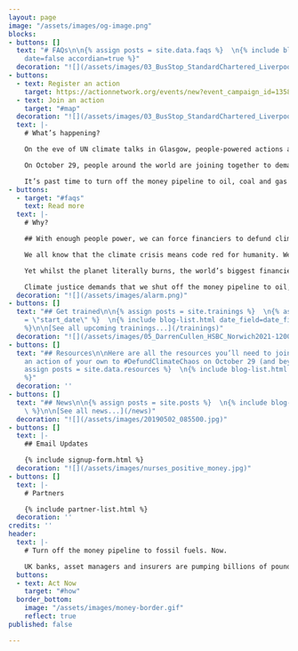 ```yaml
---
layout: page
image: "/assets/images/og-image.png"
blocks:
- buttons: []
  text: "# FAQs\n\n{% assign posts = site.data.faqs %}  \n{% include blog-list.html
    date=false accordian=true %}"
  decoration: "![](/assets/images/03_BusStop_StandardChartered_Liverpool_2021-1024x768.jpeg)"
- buttons:
  - text: Register an action
    target: https://actionnetwork.org/events/new?event_campaign_id=13583
  - text: Join an action
    target: "#map"
  decoration: "![](/assets/images/03_BusStop_StandardChartered_Liverpool_2021-1024x768.jpeg)"
  text: |-
    # What’s happening?

    On the eve of UN climate talks in Glasgow, people-powered actions and climate justice memorials will make it clear - in location and message alike - at whose doorstep the blame for the loss and damage of climate injustice lies.

    On October 29, people around the world are joining together to demand that bankers, insurers and fund managers **Defund Climate Chaos**.

    It’s past time to turn off the money pipeline to oil, coal and gas companies and start investing in climate justice and a safer future for us all.
- buttons:
  - target: "#faqs"
    text: Read more
  text: |-
    # Why?

    ## With enough people power, we can force financiers to defund climate chaos. Join us.

    We all know that the climate crisis means code red for humanity. We see its raging fires, floods and storms around us every day now.

    Yet whilst the planet literally burns, the world’s biggest financiers keep pouring billions of pounds each year into fuelling the fire. They are failing us all.

    Climate justice demands that we shut off the money pipeline to oil, coal and gas immediately.
  decoration: "![](/assets/images/alarm.png)"
- buttons: []
  text: "## Get trained\n\n{% assign posts = site.trainings %}  \n{% assign date_field
    = \"start_date\" %}  \n{% include blog-list.html date_field=date_field limit=3
    %}\n\n[See all upcoming trainings...](/trainings)"
  decoration: "![](/assets/images/05_DarrenCullen_HSBC_Norwich2021-1200.jpg)"
- buttons: []
  text: "## Resources\n\nHere are all the resources you’ll need to join or organise
    an action of your own to #DefundClimateChaos on October 29 (and beyond!):\n\n{%
    assign posts = site.data.resources %}  \n{% include blog-list.html date=false
    %}"
  decoration: ''
- buttons: []
  text: "## News\n\n{% assign posts = site.posts %}  \n{% include blog-list.html limit=3
    \ %}\n\n[See all news...](/news)"
  decoration: "![](/assets/images/20190502_085500.jpg)"
- buttons: []
  text: |-
    ## Email Updates

    {% include signup-form.html %}
  decoration: "![](/assets/images/nurses_positive_money.jpg)"
- buttons: []
  text: |-
    # Partners

    {% include partner-list.html %}
  decoration: ''
credits: ''
header:
  text: |-
    # Turn off the money pipeline to fossil fuels. Now.

    UK banks, asset managers and insurers are pumping billions of pounds into fossil fuels that worsen the climate crisis. Ahead of the UN climate talks, on October 29th groups around the world and UK are rising up to demand that that the UK government and corporations **#DefundClimateChaos**.
  buttons:
  - text: Act Now
    target: "#how"
  border_bottom:
    image: "/assets/images/money-border.gif"
    reflect: true
published: false

---
```

